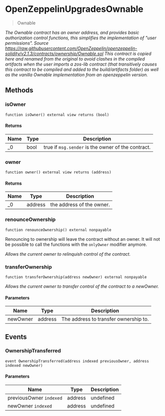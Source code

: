 # OpenZeppelinUpgradesOwnable



> Ownable



*The Ownable contract has an owner address, and provides basic authorization control functions, this simplifies the implementation of &quot;user permissions&quot;. Source https://raw.githubusercontent.com/OpenZeppelin/openzeppelin-solidity/v2.1.3/contracts/ownership/Ownable.sol This contract is copied here and renamed from the original to avoid clashes in the compiled artifacts when the user imports a zos-lib contract (that transitively causes this contract to be compiled and added to the build/artifacts folder) as well as the vanilla Ownable implementation from an openzeppelin version.*

## Methods

### isOwner

```solidity
function isOwner() external view returns (bool)
```






#### Returns

| Name | Type | Description |
|---|---|---|
| _0 | bool | true if `msg.sender` is the owner of the contract. |

### owner

```solidity
function owner() external view returns (address)
```






#### Returns

| Name | Type | Description |
|---|---|---|
| _0 | address | the address of the owner. |

### renounceOwnership

```solidity
function renounceOwnership() external nonpayable
```

Renouncing to ownership will leave the contract without an owner. It will not be possible to call the functions with the `onlyOwner` modifier anymore.

*Allows the current owner to relinquish control of the contract.*


### transferOwnership

```solidity
function transferOwnership(address newOwner) external nonpayable
```



*Allows the current owner to transfer control of the contract to a newOwner.*

#### Parameters

| Name | Type | Description |
|---|---|---|
| newOwner | address | The address to transfer ownership to. |



## Events

### OwnershipTransferred

```solidity
event OwnershipTransferred(address indexed previousOwner, address indexed newOwner)
```





#### Parameters

| Name | Type | Description |
|---|---|---|
| previousOwner `indexed` | address | undefined |
| newOwner `indexed` | address | undefined |



